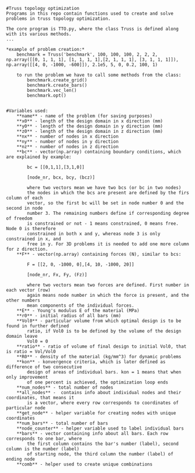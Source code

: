     #Truss topology optimization
    Programs in this repo contain functions used to create and solve problems in truss topology optimization.
    
    The core program is TTO.py, where the class Truss is defined along with its various methods.
    ...

    *example of problem creation:*
        benchmark = Truss('benchmark', 100, 100, 100, 2, 2, 2, np.array([[0, 1, 1, 1], [1, 1, 1, 1],[2, 1, 1, 1], [3, 1, 1, 1]]), np.array([[4, 0, -1000, -600]]), 2.1e5, 5, 0, 0.2, 100, 1)

        to run the problem we have to call some methods from the class:
            benchmark.create_grid()
            benchmark.create_bars()
            benchmark.vec_len()
            benchmark.opt()

        
    #Variables used:
        **name** - name of the problem (for saving purposes)
        **x0** - length of the design domain in x direction (mm)
        **y0** - length of the design domain in y direction (mm)
        **z0** - length of the design domain in z direction (mm)
        **nx** - number of nodes in x direction
        **ny** - number of nodes in y direction
        **nz** - number of nodes in z direction
        **bc** - vector(np.array) containing boundary conditions, which are explained by example:
            
            bc = [[0,1,1],[3,1,0]]

            [node_nr, bcx, bcy, (bcz)]

            where two vectors mean we have two bcs (or bc in two nodes)
            the nodes in which the bcs are present are defined by the firs column of each
            vector, so the first bc will be set in node number 0 and the second in node
            number 3. The remaining numbers define if corresponding degree of freedom
            is constrained or not - 1 means constrained, 0 means free. Node 0 is therefore
            constrained in both x and y, whereas node 3 is only constrained in x, and 
            free in y. For 3D problems it is needed to add one more column for z direction.
        **F** - vector(np.array) containing forces (N), similar to bcs:

            F = [[2, 0, -1000, 0],[4, 10, -1000, 20]]
            
            [node_nr, Fx, Fy, (Fz)]

            where two vectors mean two forces are defined. First number in each vector (row)
            again means node number in which the force is present, and the other numbers
            mean components of the individual forces.
        **E** - Young's modulus E of the material (MPa)
        **r0** - initial radius of all bars (mm)
        **Vol0** - particular volume from which optimal design is to be found in further defined
            ratio, if Vol0 is to be defined by the volume of the design domain leave
            Vol0 = 0
        **ratio** - ratio of volume of final design to initial Vol0, that is ratio = Vol/Vol0
        **R0** - density of the material (kg/mm^3) for dynamic problems
        **kon** - konvergence criteria, which is later defined as difference of two consecutive
            design of areas of individual bars. kon = 1 means that when only improvement
            of one percent is achieved, the optimization loop ends
        **num_nodes** - total number of nodes 
        **all_nodes** -  contains info about individual nodes and their coordinates, that means it
            is a vector, where every row corresponds to coordinates of particular node
        **get_node** - helper variable for creating nodes with unique coordinates
        **num_bars** - total number of bars
        **node_counter** - helper variable used to label individual bars
        **bars** - vector containing info about all bars. Each row corresponds to one bar, where
            the first column contains the bar's number (label), second column is the number (label)
            of starting node, the third column the number (label) of ending node
        **comb** - helper used to create unique combinations
